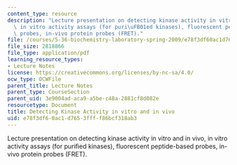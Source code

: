 ```yaml
---
content_type: resource
description: "Lecture presentation on detecting kinase activity in vitro and in vivo,\
  \ in vitro activity assays (for puri\uFB01ed kinases), fluorescent peptide-based\
  \ probes, in-vivo protein probes (FRET)."
file: /courses/5-36-biochemistry-laboratory-spring-2009/e78f3df60ac1d7653ffff86bcf318ab3_Slides6.pdf
file_size: 2818866
file_type: application/pdf
learning_resource_types:
- Lecture Notes
license: https://creativecommons.org/licenses/by-nc-sa/4.0/
ocw_type: OCWFile
parent_title: Lecture Notes
parent_type: CourseSection
parent_uid: 3e9004ad-aca9-a5be-c48a-2881cf8d082e
resourcetype: Document
title: Detecting Kinase Activity in vitro and in vivo
uid: e78f3df6-0ac1-d765-3fff-f86bcf318ab3
---
```

Lecture presentation on detecting kinase activity in vitro and in vivo, in vitro activity assays (for puriﬁed kinases), fluorescent peptide-based probes, in-vivo protein probes (FRET).